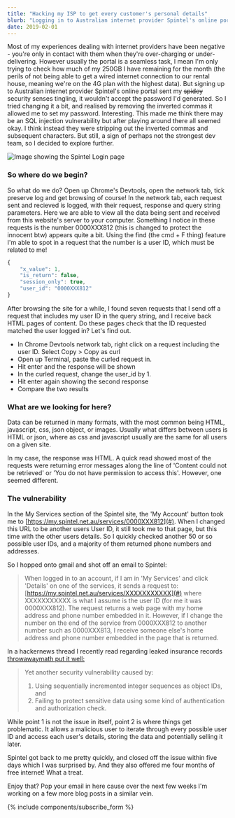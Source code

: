 ```yaml
---
title: "Hacking my ISP to get every customer's personal details"
blurb: "Logging in to Australian internet provider Spintel's online portal sent my security senses tingling... there's bound to be a security hole here."
date: 2019-02-01
---
```


Most of my experiences dealing with internet providers have been negative - you're only in contact with them when they're over-charging or under-delivering. However usually the portal is a seamless task, I mean I'm only trying to check how much of my 250GB I have remaining for the month (the perils of not being able to get a wired internet connection to our rental house, meaning we're on the 4G plan with the highest data). But signing up to Australian internet provider Spintel's online portal sent my ~~spidey~~ security senses tingling, it wouldn't accept the password I'd generated. So I tried changing it a bit, and realised by removing the inverted commas it allowed me to set my password. Interesting. This made me think there may be an SQL injection vulnerability but after playing around there all seemed okay. I think instead they were stripping out the inverted commas and subsequent characters. But still, a sign of perhaps not the strongest dev team, so I decided to explore further.

![Image showing the Spintel Login page](../images/spintel_login.png "Spintel Login page")

### So where do we begin?

So what do we do? Open up Chrome's Devtools, open the network tab, tick preserve log and get browsing of course! In the network tab, each request sent and recieved is logged, with their request, response and query string parameters. Here we are able to view all the data being sent and received from this website's server to your computer. Something I notice in these requests is the number 0000XXX812 (this is changed to protect the innocent btw) appears quite a bit. Using the find (the cmd + F thing) feature I'm able to spot in a request that the number is a user ID, which must be related to me!

```js
{
    "x_value": 1,
    "is_return": false,
    "session_only": true,
    "user_id": "0000XXX812"
}
```

After browsing the site for a while, I found seven requests that I send off a request that includes my user ID in the query string, and I receive back HTML pages of content. Do these pages check that the ID requested matched the user logged in? Let's find out.

- In Chrome Devtools network tab, right click on a request including the user ID. Select Copy > Copy as curl
- Open up Terminal, paste the curled request in.
- Hit enter and the response will be shown
- In the curled request, change the user_id by 1. 
- Hit enter again showing the second response
- Compare the two results

### What are we looking for here? 

Data can be returned in many formats, with the most common being HTML, javascript, css, json object, or images. Usually what differs between users is HTML or json, where as css and javascript usually are the same for all users on a given site. 

In my case, the response was HTML. A quick read showed most of the requests were returning error messages along the line of 'Content could not be retrieved' or 'You do not have permission to access this'. However, one seemed different.

### The vulnerability

In the My Services section of the Spintel site, the 'My Account' button took me to [https://my.spintel.net.au/services/0000XXX812](#). When I changed this URL to be another users User ID, it still took me to that page, but this time with the other users details. So I quickly checked another 50 or so possible user IDs, and a majority of them returned phone numbers and addresses.


So I hopped onto gmail and shot off an email to Spintel:
> When logged in to an account, if I am in 'My Services' and click 'Details' on one of the services, it sends a request to: [https://my.spintel.net.au/services/XXXXXXXXXXX](#) where XXXXXXXXXXX is what I assume is the user ID (for me it was 0000XXX812). The request returns a web page with my home address and phone number embedded in it. However, if I change the number on the end of the service from 0000XXX812 to another number such as 0000XXX813, I receive someone else's home address and phone number embedded in the page that is returned.

In a hackernews thread I recently read regarding leaked insurance records [throwawaymath put it well:](https://news.ycombinator.com/item?id=20005674)

> Yet another security vulnerability caused by:
> 1. Using sequentially incremented integer sequences as object IDs, and
> 2. Failing to protect sensitive data using some kind of authentication and authorization check.

While point 1 is not the issue in itself, point 2 is where things get problematic. It allows a malicious user to iterate through every possible user ID and access each user's details, storing the data and potentially selling it later. 

Spintel got back to me pretty quickly, and closed off the issue within five days which I was surprised by. And they also offered me four months of free internet! What a treat.




Enjoy that? Pop your email in here cause over the next few weeks I'm working on a few more blog posts in a similar vein.

{% include components/subscribe_form %}